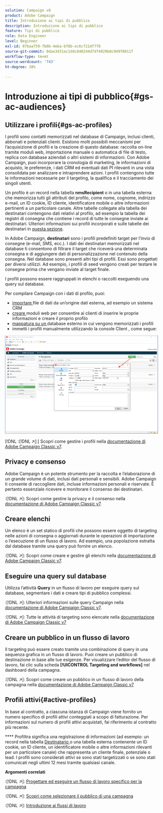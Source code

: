 ```yaml
---
solution: Campaign v8
product: Adobe Campaign
title: Introduzione ai tipi di pubblico
description: Introduzione ai tipi di pubblico
feature: Tipi di pubblico
role: Data Engineer
level: Beginner
exl-id: 07baa759-fb0b-4eba-bf8b-ec6cf21df7f8
source-git-commit: 0dae3431ac1ddc840244d7df4929b0c949f8011f
workflow-type: tm+mt
source-wordcount: '743'
ht-degree: 20%

---
```


# Introduzione ai tipi di pubblico{#gs-ac-audiences}

## Utilizzare i profili{#gs-ac-profiles}

I profili sono contatti memorizzati nel database di Campaign, inclusi clienti, abbonati e potenziali clienti. Esistono molti possibili meccanismi per l’acquisizione di profili e la creazione di questo database: raccolta on-line tramite moduli web, importazione manuale o automatica di file di testo, replica con database aziendali o altri sistemi di informazioni. Con Adobe Campaign, puoi incorporare la cronologia di marketing, le informazioni di acquisto, le preferenze, i dati CRM ed eventuali dati PI rilevanti in una vista consolidata per analizzare e intraprendere azioni. I profili contengono tutte le informazioni necessarie per il targeting, la qualifica e il tracciamento dei singoli utenti.

Un profilo è un record nella tabella **nmsRecipient** o in una tabella esterna che memorizza tutti gli attributi del profilo, come nome, cognome, indirizzo e-mail, un ID cookie, ID cliente, identificatore mobile o altre informazioni pertinenti a un particolare canale. Altre tabelle collegate alla tabella dei destinatari contengono dati relativi al profilo, ad esempio la tabella dei registri di consegna che contiene i record di tutte le consegne inviate ai destinatari. Ulteriori informazioni sui profili incorporati e sulle tabelle dei destinatari in [questa sezione](../dev/datamodel.md#ootb-profiles).

In Adobe Campaign, **destinatari** sono i profili predefiniti target per l’invio di consegne (e-mail, SMS, ecc.). I dati dei destinatari memorizzati nel database ti consentono di filtrare il target che riceverà una determinata consegna e di aggiungere dati di personalizzazione nel contenuto della consegna. Nel database sono presenti altri tipi di profili. Essi sono progettati per diversi utilizzi. Ad esempio, i profili di seed vengono creati per testare le consegne prima che vengano inviate al target finale.

I profili possono essere raggruppati in elenchi o raccolti eseguendo una query sul database.


Per compilare Campaign con i dati di profilo, puoi:

* [importare ](import.md) file di dati da un’origine dati esterna, ad esempio un sistema CRM
* [creare ](../dev/webapps.md) moduli web per consentire ai clienti di inserire le proprie informazioni e creare il proprio profilo
* [mappatura su un ](../connect/fda.md) database esterno in cui vengono memorizzati i profili
* immetti i profili manualmente utilizzando la console Client , come segue:

![](assets/create-profile.png)


[!DNL :[!DNL :arrow_upper_right:]:] Scopri come gestire i profili nella [documentazione di Adobe Campaign Classic v7](https://experienceleague.adobe.com/docs/campaign-classic/using/getting-started/profile-management/about-profiles.html).


## Privacy e consenso

Adobe Campaign è un potente strumento per la raccolta e l’elaborazione di un grande volume di dati, inclusi dati personali e sensibili.  Adobe Campaign ti consente di raccogliere dati, incluse informazioni personali e riservate. È pertanto essenziale ricevere e monitorare il consenso dei destinatari.

:[!DNL :arrow_upper_right:]: Scopri come gestire la privacy e il consenso nella [documentazione di Adobe Campaign Classic v7](https://experienceleague.adobe.com/docs/campaign-classic/using/getting-started/privacy/privacy-and-recommendations.html).

## Creare elenchi

Un elenco è un set statico di profili che possono essere oggetto di targeting nelle azioni di consegna o aggiornati durante le operazioni di importazione o l’esecuzione di un flusso di lavoro. Ad esempio, una popolazione estratta dal database tramite una query può fornire un elenco.

:[!DNL :arrow_upper_right:]: Scopri come creare e gestire gli elenchi nella [documentazione di Adobe Campaign Classic v7](https://experienceleague.adobe.com/docs/campaign-classic/using/getting-started/profile-management/creating-and-managing-lists.html).

## Eseguire una query sul database

Utilizza l’attività **Query** in un flusso di lavoro per eseguire query sul database, segmentare i dati e creare tipi di pubblico complessi.

:[!DNL :arrow_upper_right:]: Ulteriori informazioni sulle query Campaign nella [documentazione di Adobe Campaign Classic v7](https://experienceleague.adobe.com/docs/campaign-classic/using/automating-with-workflows/introduction/targeting-data.html).

:[!DNL :arrow_upper_right:]: Tutte le attività di targeting sono elencate nella [documentazione di Adobe Campaign Classic v7](https://experienceleague.adobe.com/docs/campaign-classic/using/automating-with-workflows/targeting-activities/about-targeting-activities.html)

## Creare un pubblico in un flusso di lavoro

Il targeting può essere creato tramite una combinazione di query in una sequenza grafica in un flusso di lavoro. Puoi creare un pubblico di destinazione in base alle tue esigenze. Per visualizzare l’editor del flusso di lavoro, fai clic sulla scheda **[!UICONTROL Targeting and workflows]** nel dashboard della campagna.

:[!DNL :arrow_upper_right:]: Scopri come creare un pubblico in un flusso di lavoro della campagna nella [documentazione di Adobe Campaign Classic v7](https://experienceleague.adobe.com/docs/campaign-classic/using/orchestrating-campaigns/orchestrate-campaigns/marketing-campaign-target.html?lang=en#building-the-main-target-in-a-workflow)


## Profili attivi{#active-profiles}

In base al contratto, a ciascuna istanza di Campaign viene fornito un numero specifico di profili attivi conteggiati a scopo di fatturazione. Per informazioni sul numero di profili attivi acquistati, fai riferimento al contratto più recente.

**** Profiltra significa una registrazione di informazioni (ad esempio: un record nella tabella  [Destinatario ](../dev/datamodel.md) o una tabella esterna contenente un ID cookie, un ID cliente, un identificatore mobile o altre informazioni rilevanti per un particolare canale) che rappresenta un cliente finale, potenziale o lead. I profili sono considerati attivi se sono stati targetizzati o se sono stati comunicati negli ultimi 12 mesi tramite qualsiasi canale.

<!--
You can monitor the number of active profiles used on your instances directly from Campaign Control Panel. 

:[!DNL :arrow_upper_right:]: For more on this, refer to the [Control Panel documentation](https://docs.adobe.com/content/help/en/control-panel/using/performance-monitoring/active-profiles-monitoring.html).
-->

**Argomenti correlati**

:[!DNL :arrow_upper_right:]: [Progettare ed eseguire un flusso di lavoro specifico per la campagna](https://experienceleague.adobe.com/docs/campaign-classic/using/automating-with-workflows/introduction/building-a-workflow.html)

:[!DNL :arrow_upper_right:]: [Scopri come selezionare il pubblico di una campagna](https://experienceleague.adobe.com/docs/campaign-classic/using/orchestrating-campaigns/orchestrate-campaigns/marketing-campaign-target.html)

:[!DNL :arrow_upper_right:]: [Introduzione ai flussi di lavoro](https://experienceleague.adobe.com/docs/campaign-classic/using/automating-with-workflows/introduction/about-workflows.html)
